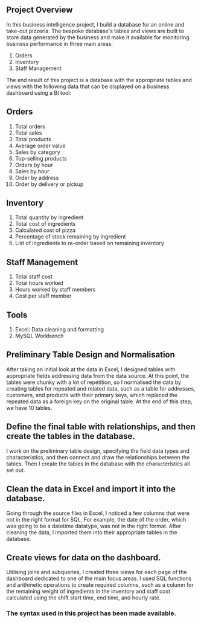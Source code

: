 ## Project Overview

In this business intelligence project, I build a database for an online and take-out pizzeria. The bespoke database's tables and views are built to store data generated by the business and make it available for monitoring business performance in three main areas.

1. Orders
2. Inventory 
3. Staff Management

The end result of this project is a database with the appropriate tables and views with the following data that can be displayed on a business dashboard using a BI tool:

## Orders

1. Total orders
2. Total sales
3. Total products
4. Average order value
5. Sales by category
6. Top-selling products
7. Orders by hour
8. Sales by hour
9. Order by address
10. Order by delivery or pickup

## Inventory

1. Total quantity by ingredient
2. Total cost of ingredients
3. Calculated cost of pizza
4. Percentage of stock remaining by ingredient
5. List of ingredients to re-order based on remaining inventory

## Staff Management

1. Total staff cost
2. Total hours worked
3. Hours worked by staff members
4. Cost per staff member

## Tools

1. Excel: Data cleaning and formatting
2. MySQL Workbench

## Preliminary Table Design and Normalisation

After taking an initial look at the data in Excel, I designed tables with appropriate fields addressing data from the data source. At this point, the tables were chunky with a lot of repetition, so I normalised the data by creating tables for repeated and related data, such as a table for addresses, customers, and products with their primary keys, which replaced the repeated data as a foreign key on the original table.
At the end of this step, we have 10 tables.

## Define the final table with relationships, and then create the tables in the database.

I work on the preliminary table design, specifying the field data types and characteristics, and then connect and draw the relationships between the tables. Then I create the tables in the database with the characteristics all set out.

## Clean the data in Excel and import it into the database.

Going through the source files in Excel, I noticed a few columns that were not in the right format for SQL. For example, the date of the order, which was going to be a datetime datatype, was not in the right format. After cleaning the data, I imported them into their appropriate tables in the database.

## Create views for data on the dashboard.

Utilising joins and subqueries, I created three views for each page of the dashboard dedicated to one of the main focus areas.
I used SQL functions and arithmetic operations to create required columns, such as a column for the remaining weight of ingredients in the inventory and staff cost calculated using the shift start time, end time, and hourly rate.

### The syntax used in this project has been made available.
